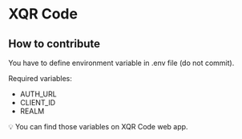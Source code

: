 # XQR Code

## How to contribute

You have to define environment variable in .env file (do not commit).

Required variables:

* AUTH_URL
* CLIENT_ID
* REALM

💡 You can find those variables on XQR Code web app.

